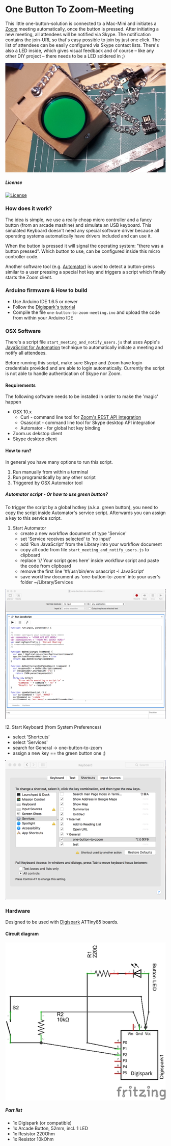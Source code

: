 
# One Button To Zoom-Meeting

This little one-button-solution is connected to a Mac-Mini
and initiates a [Zoom](http://zoom.us) meeting automatically, once the button is pressed.
After initiating a new meeting, all attendees will be notified via Skype.
The notification contains the join-URL so that's easy possible to join by just one click.
The list of attendees can be easily configured via Skype contact lists.
There's also a LED inside, which gives visual feedback
and of course – like any other DIY project – there needs to be a LED soldered in ;)

![cicuit diagram](/pictures/button_box_assembled.jpg?raw=true)


##### License

[![License](https://img.shields.io/:license-Apache%202.0-blue.svg)](http://www.apache.org/licenses/LICENSE-2.0)


### How does it work?

The idea is simple, we use a really cheap micro controller
and a fancy button (from an arcade mashine) and simulate an USB keyboard.
This simulated Keyboard doesn't need any special software driver
because all operating systems automatically have drivers included and can use it.

When the button is pressed it will signal the operating system:
"there was a button pressed".
Which button to use, can be configured inside this micro controller code.

Another software tool (e.g. [Automator](http://www.apple.com/en/osx/all-features/#automation))
is used to detect a button-press similar to a user
pressing a special hot key and triggers a script which finally starts the Zoom client.


### Arduino firmware & How to build

* Use Arduino IDE 1.6.5 or newer
* Follow the [Digispark's tutorial](http://digistump.com/wiki/digispark/tutorials/connecting)
* Compile the file ```one-button-to-zoom-meeting.ino``` and upload the code from within your Arduino IDE


### OSX Software

There's a script file ```start_meeting_and_notify_users.js``` that uses Apple's
[JavaScript for Automation](https://developer.apple.com/library/mac/releasenotes/InterapplicationCommunication/RN-JavaScriptForAutomation/Articles/Introduction.html)
technique to automatically initiate a meeting and notify all attendees.

Before running this script, make sure Skype and Zoom have login credentials
provided and are able to login automatically. Currently the script is not able
to handle authentication of Skype nor Zoom.


#### Requirements

The following software needs to be installed in order to make the 'magic' happen

* OSX 10.x
   * Curl - command line tool for [Zoom's REST API integration](https://support.zoom.us/hc/en-us/sections/200305463-API)
   * Osascript  - command line tool for Skype desktop API integration
   * Automator - for global hot key binding
* Zoom.us dekstop client
* Skype desktop client


#### How to run?

In general you have many options to run this script.

1. Run manually from within a terminal
2. Run programatically by any other script
3. Triggered by OSX Automator tool


##### Automator script - Or how to use green button?

To trigger the script by a global hotkey (a.k.a. green button),
you need to copy the script inside Automator's service script.
Afterwards you can assign a key to this service script.

1. Start Automator
   * create a new workflow document of type 'Service'
   * set 'Service receives selected' to 'no input'
   * add 'Run JavaScript' from the Library into your workflow document
   * copy all code from file ```start_meeting_and_notify_users.js``` to clipboard
   * replace '// Your script goes here' inside workflow script and paste the code from clipboard
   * remove the first line '#!/usr/bin/env osascript -l JavaScript'
   * save workflow document as 'one-button-to-zoom' into your user's folder ~/Library/Services

![automator service javascript](/pictures/automator_service_javascript.png?raw=true)

!2. Start Keyboard (from System Preferences)
   * select 'Shortcuts'
   * select 'Services'
   * search for General -> one-button-to-zoom
   * assign a new key == the green button one ;)

![keyboard bindings for service script](/pictures/keyboard_bindings_for_service_script.png?raw=true)


### Hardware

Designed to be used with [Digispark](http://digistump.com/products/1) ATTiny85 boards.


#### Circuit diagram

![cicuit diagram](/one-button-to-zoom_Schaltplan.png?raw=true)


##### Part list

* 1x Digispark (or compatible)
* 1x Arcade Button, 52mm, incl. 1 LED
* 1x Resistor 220Ohm
* 1x Resistor 10kOhm
